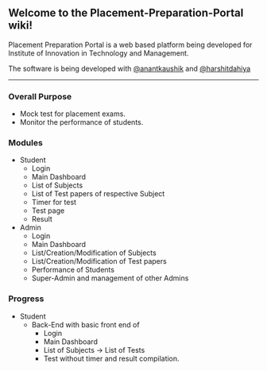 ## Welcome to the Placement-Preparation-Portal wiki!
Placement Preparation Portal is a web based platform being developed for Institute of Innovation in Technology and Management. 

The software is being developed with [@anantkaushik](https://github.com/anantkaushik) and [@harshitdahiya](https://github.com/harshitdahiya)
***

### Overall Purpose
* Mock test for placement exams.
* Monitor the performance of students.

### Modules
* Student 
  * Login
  * Main Dashboard
  * List of Subjects
  * List of Test papers of respective Subject
  * Timer for test
  * Test page 
  * Result
* Admin
  * Login
  * Main Dashboard
  * List/Creation/Modification of Subjects
  * List/Creation/Modification of Test papers
  * Performance of Students
  * Super-Admin and management of other Admins

### Progress
* Student 
  * Back-End with basic front end of 
    * Login
    * Main Dashboard
    * List of Subjects -> List of Tests
    * Test without timer and result compilation.
